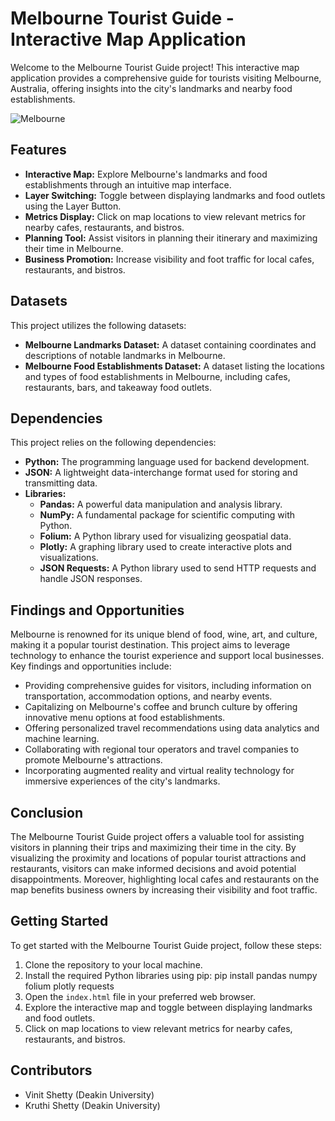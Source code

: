 # Melbourne Tourist Guide - Interactive Map Application

Welcome to the Melbourne Tourist Guide project! This interactive map application provides a comprehensive guide for tourists visiting Melbourne, Australia, offering insights into the city's landmarks and nearby food establishments.

![Melbourne](https://github.com/vinitshetty16/City-of-Melbourne/assets/63487624/07fff327-2f94-4e43-9106-1f910ccd066a)

## Features

- **Interactive Map:** Explore Melbourne's landmarks and food establishments through an intuitive map interface.
- **Layer Switching:** Toggle between displaying landmarks and food outlets using the Layer Button.
- **Metrics Display:** Click on map locations to view relevant metrics for nearby cafes, restaurants, and bistros.
- **Planning Tool:** Assist visitors in planning their itinerary and maximizing their time in Melbourne.
- **Business Promotion:** Increase visibility and foot traffic for local cafes, restaurants, and bistros.

## Datasets

This project utilizes the following datasets:

- **Melbourne Landmarks Dataset:** A dataset containing coordinates and descriptions of notable landmarks in Melbourne.
- **Melbourne Food Establishments Dataset:** A dataset listing the locations and types of food establishments in Melbourne, including cafes, restaurants, bars, and takeaway food outlets.

## Dependencies

This project relies on the following dependencies:

- **Python:** The programming language used for backend development.
- **JSON:** A lightweight data-interchange format used for storing and transmitting data.
- **Libraries:**
  - **Pandas:** A powerful data manipulation and analysis library.
  - **NumPy:** A fundamental package for scientific computing with Python.
  - **Folium:** A Python library used for visualizing geospatial data.
  - **Plotly:** A graphing library used to create interactive plots and visualizations.
  - **JSON Requests:** A Python library used to send HTTP requests and handle JSON responses.

## Findings and Opportunities

Melbourne is renowned for its unique blend of food, wine, art, and culture, making it a popular tourist destination. This project aims to leverage technology to enhance the tourist experience and support local businesses. Key findings and opportunities include:

- Providing comprehensive guides for visitors, including information on transportation, accommodation options, and nearby events.
- Capitalizing on Melbourne's coffee and brunch culture by offering innovative menu options at food establishments.
- Offering personalized travel recommendations using data analytics and machine learning.
- Collaborating with regional tour operators and travel companies to promote Melbourne's attractions.
- Incorporating augmented reality and virtual reality technology for immersive experiences of the city's landmarks.

## Conclusion

The Melbourne Tourist Guide project offers a valuable tool for assisting visitors in planning their trips and maximizing their time in the city. By visualizing the proximity and locations of popular tourist attractions and restaurants, visitors can make informed decisions and avoid potential disappointments. Moreover, highlighting local cafes and restaurants on the map benefits business owners by increasing their visibility and foot traffic.

## Getting Started

To get started with the Melbourne Tourist Guide project, follow these steps:

1. Clone the repository to your local machine.
2. Install the required Python libraries using pip: pip install pandas numpy folium plotly requests
3. Open the `index.html` file in your preferred web browser.
4. Explore the interactive map and toggle between displaying landmarks and food outlets.
5. Click on map locations to view relevant metrics for nearby cafes, restaurants, and bistros.

## Contributors

- Vinit Shetty (Deakin University)
- Kruthi Shetty (Deakin University)
